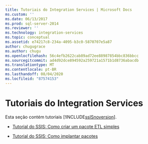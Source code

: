 ```yaml
---
title: Tutoriais do Integration Services | Microsoft Docs
ms.custom: ''
ms.date: 06/13/2017
ms.prod: sql-server-2014
ms.reviewer: ''
ms.technology: integration-services
ms.topic: conceptual
ms.assetid: e74217c8-234a-4095-b3c0-5870707e5a87
author: chugugrace
ms.author: chugu
ms.openlocfilehash: 56c4efb2622cab89ad72ee88987854bbc836bbcc
ms.sourcegitcommit: ad4d92dce894592a259721a1571b1d8736abacdb
ms.translationtype: MT
ms.contentlocale: pt-BR
ms.lasthandoff: 08/04/2020
ms.locfileid: "87574153"
---
```

# <a name="integration-services-tutorials"></a>Tutoriais do Integration Services
  Esta seção contém tutoriais [!INCLUDE[ssISnoversion](../includes/ssisnoversion-md.md)].  
  
-   [Tutorial do SSIS: Como criar um pacote ETL simples](ssis-how-to-create-an-etl-package.md)  
  
-   [Tutorial do SSIS: Como implantar pacotes](../integration-services/deploy-packages-with-ssis.md)  
  
  
